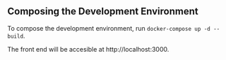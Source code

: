 ## Composing the Development Environment

To compose the development environment, run `docker-compose up -d --build`.

The front end will be accesible at http://localhost:3000.
